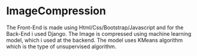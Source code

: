 # ImageCompression
The Front-End is made using Html/Css/Bootstrap/Javascript and for the Back-End i used Django. 
The Image is compressed using machine learning model, which i used at the backend. The model uses KMeans algorithm which is the type of unsupervised algorithm. 

